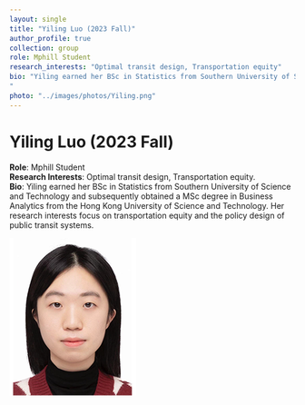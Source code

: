 ```yaml
---
layout: single
title: "Yiling Luo (2023 Fall)"
author_profile: true
collection: group
role: Mphill Student
research_interests: "Optimal transit design, Transportation equity"
bio: "Yiling earned her BSc in Statistics from Southern University of Science and Technology and subsequently obtained a MSc degree in Business Analytics from the Hong Kong University of Science and Technology. Her research interests focus on transportation equity and the policy design of public transit systems.
"
photo: "../images/photos/Yiling.png"
---
```


# Yiling Luo (2023 Fall)

**Role**: Mphill Student  
**Research Interests**: Optimal transit design, Transportation equity.  
**Bio**: Yiling earned her BSc in Statistics from Southern University of Science and Technology and subsequently obtained a MSc degree in Business Analytics from the Hong Kong University of Science and Technology. Her research interests focus on transportation equity and the policy design of public transit systems.

![Yiling Luo](../images/photos/Yiling.png)
